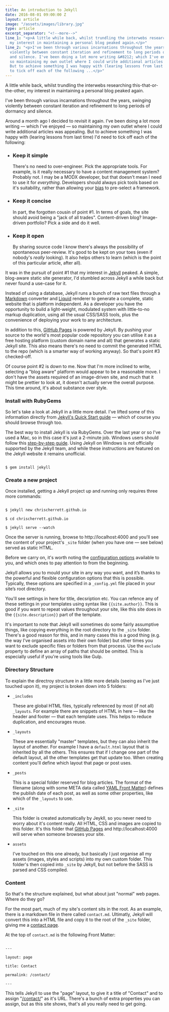 ```yaml
---
title: An introduction to Jekyll
date: 2016-08-01 09:00:00 Z
layout: article
image: "/assets/images/library.jpg"
type: article
excerpt_separator: "<!--more-->"
line_1: "<p>A little while back, whilst trundling the interwebs researching this-that-or-the-other,
  my interest in maintaining a personal blog peaked again.</p>"
line_2: "<p>I've been through various incarnations throughout the years, swinging
  violently between constant iteration and refinement to long periods of dormancy
  and silence. I've been doing a lot more writing &#8212; which I've enjoyed &#8212;
  so maintaining my own outlet where I could write additional articles was appealing.
  But to achieve something I was happy with (learing lessons from last time) I'd need
  to tick off each of the following ...</p>"
---
```


<p>A little while back, whilst trundling the interwebs researching this-that-or-the-other, my interest in maintaining a personal blog peaked again.</p>

<!--more-->

<p>I've been through various incarnations throughout the years, swinging violently between constant iteration and refinement to long periods of dormancy and silence.</p>

<p>Around a month ago I decided to revisit it again. I've been doing a lot more writing &#8212; which I've enjoyed &#8212; so maintaining my own outlet where I could write additional articles was appealing. But to achieve something I was happy with (learing lessons from last time) I'd need to tick off each of the following:</p>

<ul>
	<li>
	<h3>Keep it simple</h3>
	<p>There's no need to over-engineer. Pick the appropriate tools. For example, is it really necessary to have a content management system? Probably not. I may be a MODX developer, but that doesn't mean I need to use it for <em>everything</em>. Developers should always pick tools based on it's suitability, rather than allowing your <a href="/articles/are-you-consious-of-confirmaton-bias">bias</a> to pre-select a framework.</p>
	</li>
	<li>
	<h3>Keep it concise</h3>
	<p>In part, the forgotten cousin of point #1. In terms of goals, the site should avoid being a "jack of all trades". Content-driven blog? Image-driven portfolio? Pick a side and do it well.</p>
	</li>
	<li>
	<h3>Keep it open</h3>
	<p>By sharing source code I know there's always the possibility of spontaneous peer-review. It's good to be kept on your toes (even if nobody's <em>really</em> looking). It also helps others to learn (which is the point of this particular article, after all).</p>
	</li>
</ul>

<p>It was in the pursuit of point #1 that my interest in <a href="https://jekyllrb.com">Jekyll</a> peaked. A simple, blog-aware static site generator, I'd stumbled across Jekyll a while back but never found a use-case for it.</p>

<p>Instead of using a database, Jekyll runs a bunch of raw text files through a <a href="https://daringfireball.net/projects/markdown/">Markdown</a> converter and <a href="https://github.com/Shopify/liquid/wiki">Liquid</a> renderer to generate a complete, static website that is platform independent. As a developer you have the opportunity to build a light-weight, modulated system with little-to-no markup duplication, using all the usual CSS/SASS tools, plus the convenience of deploying your work to any architecture.</p>

<p>In addition to this, <a href="https://pages.github.com/">GitHub Pages</a> is powered by Jekyll. By pushing your source to the world's most popular code repository you can utilise it as a free hosting platform (custom domain name and all) that generates a static Jekyll site. This also means there's no need to commit the generated HTML to the repo (which is a smarter way of working anyway). So that's point #3 checked-off.</p>

<p>Of course point #2 is down to me. Now that I'm more inclined to write, selecting a "blog aware" platform would appear to be a reasonable move. I don't have the assets required of an image-driven site, and much that it might be prettier to look at, it doesn't actually serve the overall purpose. This time around, it's about substance over style.</p>

<h3>Install with RubyGems</h3>

<p>So let's take a look at Jekyll in a little more detail. I've lifted some of this information directly from <a href="https://jekyllrb.com/docs/quickstart/">Jekyll's Quick Start guide</a> &#8212; which of course you should browse through too.</p>

<p>The best way to install Jekyll is via RubyGems. Over the last year or so I've used a Mac, so in this case it's just a 2-minute job. Windows users should follow this <a href="http://jekyll-windows.juthilo.com/">step-by-step guide</a>. Using Jekyll on Windows is not officially supported by the Jekyll team, and while these instructions are featured on the Jekyll website it remains unofficial.</p>

<code class="codepen">
$ gem install jekyll
</code>

<h3>Create a new project</h3>

<p>Once installed, getting a Jekyll project up and running only requires three more commands:</p>

<code class="codepen">
$ jekyll new chrischerrett.github.io<br/>
$ cd chrischerrett.github.io<br/>
$ jekyll serve --watch
</code>

<p>Once the server is running, browse to http://localhost:4000 and you'll see the content of your project's <code>_site</code> folder (when you have one &#8212; see below) served as static HTML.</p>

<p>Before we carry on, it's worth noting the <a href="https://jekyllrb.com/docs/configuration/">configuration options</a> available to you, and which ones to pay attention to from the beginning.</p>

<p>Jekyll allows you to mould your site in any way you want, and it’s thanks to the powerful and flexible configuration options that this is possible. Typically, these options are specified in a <code>_config.yml</code> file placed in your site’s root directory.</p>

<p>You'll see settings in here for title, decsription etc. You can refence any of these settings in your templates using syntax like <code>&#123;&#123;site.author&#125;&#125;</code>. This is good if you want to repeat values throughout your site, like this site does in the <code>&#123;&#123;site.description&#125;&#125;</code> part of the template.</p>

<p>It's important to note that Jekyll will sometimes do some fairly assumptive things, like copying everything in the root directory to the <code>_site</code> folder. There's a good reason for this, and in many cases this is a good thing (e.g. the way I've organised assets into their own folder) but other times you want to exclude specific files or folders from that process. Use the <code>exclude</code> property to define an array of paths that should be omitted. This is especially useful if you're using tools like Gulp.</p>

<h3>Directory Structure</h3>

<p>To explain the directroy structure in a little more details (seeing as I've just touched upon it), my project is broken down into 5 folders:</p>

<ul>
	<li>
	<code>_includes</code>
	<p>These are global HTML files, typically referenced by most (if not all) <code>_layouts</code>. For example there are snippets of HTML in here &#8212; like the header and footer &#8212; that each template uses. This helps to reduce duplication, and encourages reuse.</p>
	</li>
	<li>
	<code>_layouts</code>
	<p>These are essentially "master" templates, but they can also inherit the layout of another. For example I have a <code>default.html</code> layout that is inherited by all the others. This ensures that if I change one part of the default layout, all the other templates get that update too. When creating content you'll define which layout that page or post uses.</p>
	</li>
	<li>
	<code>_posts</code>
	<p>This is a special folder reserved for blog articles. The format of the filename (along with some META data called <a href="https://jekyllrb.com/docs/frontmatter/">YAML Front Matter</a>) defines the publish date of each post, as well as some other properties, like which of the <code>_layouts</code> to use.</p>
	</li>
	<li>
	<code>_site</code>
	<p>This folder is created automatically by Jeykll, so you never need to worry about it's content really. All HTML, CSS and images are copied to this folder. It's this folder that <a href="https://pages.github.com/">GitHub Pages</a> and http://localhost:4000 will serve when someone browses your site.</p>
	</li>
	<li>
	<code>assets</code>
	<p>I've touched on this one already, but basically I just organise all my assets (images, styles and scripts) into my own custom folder. This folder's then copied into <code>_site</code> by Jekyll, but not before the SASS is parsed and CSS compiled.</p>
	</li>
</ul>

<h3>Content</h3>

<p>So that's the structure explained, but what about just "normal" web pages. Where do they go?</p>

<p>For the most part, much of my site's content sits in the root. As an example, there is a markdown file in there called <code>contact.md</code>. Ultimatly, Jekyll will convert this into a HTML file and copy it to the root of the <code>_site</code> folder, giving me a <a href="/contact/">contact page</a>.</p>

<p>At the top of <code>contact.md</code> is the following Front Matter:</p>

<code class="codepen">
---<br/>
layout: page<br/>
title: Contact<br/>
permalink: /contact/<br/>
---
</code>

<p>This tells Jekyll to use the "page" layout, to give it a title of "Contact" and to assign "<a href="/contact/">/contact/</a>" as it's URL. There's a bunch of extra properties you can assign, but as this site shows, that's all you really need to get going.</p>
